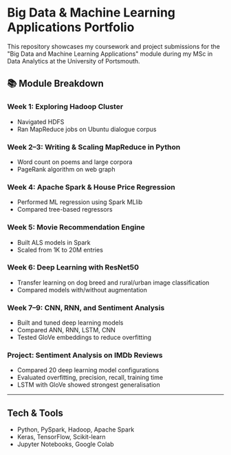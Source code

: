 # Big Data & Machine Learning Applications Portfolio

This repository showcases my coursework and project submissions for the "Big Data and Machine Learning Applications" module during my MSc in Data Analytics at the University of Portsmouth.

## 📚 Module Breakdown

### Week 1: Exploring Hadoop Cluster
- Navigated HDFS
- Ran MapReduce jobs on Ubuntu dialogue corpus

### Week 2–3: Writing & Scaling MapReduce in Python
- Word count on poems and large corpora
- PageRank algorithm on web graph

### Week 4: Apache Spark & House Price Regression
- Performed ML regression using Spark MLlib
- Compared tree-based regressors

### Week 5: Movie Recommendation Engine
- Built ALS models in Spark
- Scaled from 1K to 20M entries

### Week 6: Deep Learning with ResNet50
- Transfer learning on dog breed and rural/urban image classification
- Compared models with/without augmentation

### Week 7–9: CNN, RNN, and Sentiment Analysis
- Built and tuned deep learning models
- Compared ANN, RNN, LSTM, CNN
- Tested GloVe embeddings to reduce overfitting

### Project: Sentiment Analysis on IMDb Reviews
- Compared 20 deep learning model configurations
- Evaluated overfitting, precision, recall, training time
- LSTM with GloVe showed strongest generalisation

---

## Tech & Tools
- Python, PySpark, Hadoop, Apache Spark
- Keras, TensorFlow, Scikit-learn
- Jupyter Notebooks, Google Colab

